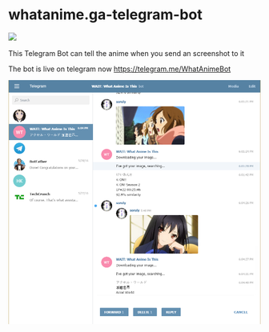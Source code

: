 # whatanime.ga-telegram-bot
[![](https://david-dm.org/soruly/whatanime.ga-telegram-bot/status.svg)](https://david-dm.org/soruly/whatanime.ga-telegram-bot)

This Telegram Bot can tell the anime when you send an screenshot to it

The bot is live on telegram now https://telegram.me/WhatAnimeBot

![Demo](demo.png)
